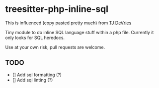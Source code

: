# treesitter-php-inline-sql

This is influenced (copy pasted pretty much) from [TJ DeVries](https://www.youtube.com/watch?v=v3o9YaHBM4Q)

Tiny module to do inline SQL language stuff within a php file. Currently it
only looks for SQL heredocs.

Use at your own risk, pull requests are welcome.

## TODO

- [] Add sql formatting (?)
- [] Add sql linting (?)
